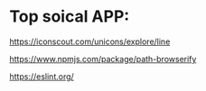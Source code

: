 # Top soical APP:


https://iconscout.com/unicons/explore/line

https://www.npmjs.com/package/path-browserify

https://eslint.org/